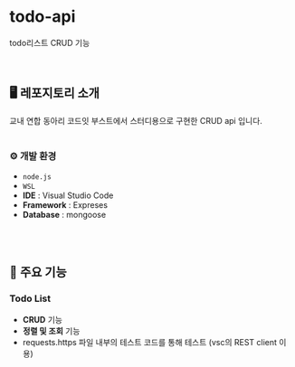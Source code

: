 # todo-api
todo리스트 CRUD 기능
<br><br><br>

## 🖥️ 레포지토리 소개
교내 연합 동아리 코드잇 부스트에서 스터디용으로 구현한 CRUD api 입니다.
<br><br>

### ⚙️ 개발 환경
- `node.js`
- `WSL`
- **IDE** : Visual Studio Code
- **Framework** : Expreses
- **Database** : mongoose

<br><br>
## 📌 주요 기능
### Todo List 
- **CRUD** 기능
- **정렬 및 조회** 기능
- requests.https 파일 내부의 테스트 코드를 통해 테스트 (vsc의 REST client 이용)
